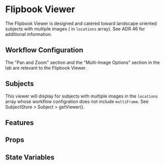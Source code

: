 # Flipbook Viewer

The Flipbook Viewer is designed and catered toward landscape oriented subjects with multiple images ( in `locations` array). See ADR 46 for additional information.

## Workflow Configuration

The "Pan and Zoom" section and the "Multi-Image Options" section in the lab are relevant to the Flipbook Viewer.

## Subjects

This viewer will display for subjects with multiple images in the `locations` array whose workflow configration does not include `multiFrame`. See SubjectStore > Subject > getViewer().

## Features

Props
- 

State Variables
- 
